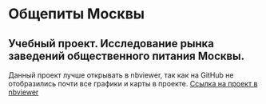 # Общепиты Москвы
## Учебный проект. Исследование рынка заведений общественного питания Москвы.
Данный проект лучше открывать в nbviewer, так как на GitHub не отобразились почти все графики и карты в проекте. [Ссылка на проект в nbviewer]([https://nbviewer.org/github/qusoq/obshepit_msk/blob/000123141ee7c80cd5c460d1b419ee22684b82ce/msk_obshepit.ipynb](https://nbviewer.org/github/qusoq/obshepit_msk/blob/000123141ee7c80cd5c460d1b419ee22684b82ce/msk_obshepit.ipynb)https://nbviewer.org/github/qusoq/obshepit_msk/blob/000123141ee7c80cd5c460d1b419ee22684b82ce/msk_obshepit.ipynb)

